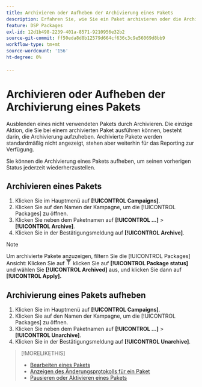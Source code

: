 ```yaml
---
title: Archivieren oder Aufheben der Archivierung eines Pakets
description: Erfahren Sie, wie Sie ein Paket archivieren oder die Archivierung aufheben.
feature: DSP Packages
exl-id: 12d1b498-2239-401a-8571-9210956e32b2
source-git-commit: ff50eda8d8b12579d664cf636c3c9e56069d8bb9
workflow-type: tm+mt
source-wordcount: '156'
ht-degree: 0%

---
```


# Archivieren oder Aufheben der Archivierung eines Pakets

Ausblenden eines nicht verwendeten Pakets durch Archivieren. Die einzige Aktion, die Sie bei einem archivierten Paket ausführen können, besteht darin, die Archivierung aufzuheben. Archivierte Pakete werden standardmäßig nicht angezeigt, stehen aber weiterhin für das Reporting zur Verfügung.

Sie können die Archivierung eines Pakets aufheben, um seinen vorherigen Status jederzeit wiederherzustellen.

## Archivieren eines Pakets

1. Klicken Sie im Hauptmenü auf **[!UICONTROL Campaigns]**.
1. Klicken Sie auf den Namen der Kampagne, um die [!UICONTROL Packages] zu öffnen.
1. Klicken Sie neben dem Paketnamen auf **[!UICONTROL ...]** > **[!UICONTROL Archive]**.
1. Klicken Sie in der Bestätigungsmeldung auf **[!UICONTROL Archive]**.

>[!NOTE]
>
>Um archivierte Pakete anzuzeigen, filtern Sie die [!UICONTROL Packages] Ansicht: Klicken Sie auf ![Filter-Schaltfläche](/help/dsp/assets/filter.png) klicken Sie auf **[!UICONTROL Package status]** und wählen Sie **[!UICONTROL Archived]** aus, und klicken Sie dann auf **[!UICONTROL Apply].**

## Archivierung eines Pakets aufheben

1. Klicken Sie im Hauptmenü auf **[!UICONTROL Campaigns]**.
1. Klicken Sie auf den Namen der Kampagne, um die [!UICONTROL Packages] zu öffnen.
1. Klicken Sie neben dem Paketnamen auf **[!UICONTROL ...]** > **[!UICONTROL Unarchive]**.
1. Klicken Sie in der Bestätigungsmeldung auf **[!UICONTROL Unarchive]**.

>[!MORELIKETHIS]
>
>* [Bearbeiten eines Pakets](package-edit.md)
>* [Anzeigen des Änderungsprotokolls für ein Paket](package-change-log.md)
>* [Pausieren oder Aktivieren eines Pakets](package-pause-activate.md)
